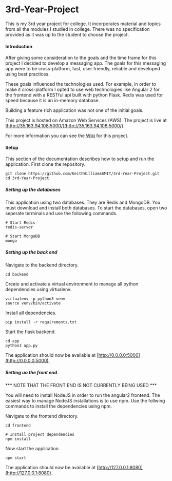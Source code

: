 # 3rd-Year-Project
This is my 3rd year project for college. It incorporates material and topics from all the modules I studied in college. There was no specification provided as it was up to the student to choose the project.

#### Introduction
After giving some consideration to the goals and the time frame for this project I decided to develop a messaging app. The goals for this messaging app were to be cross-platform, fast, user friendly, reliable and developed using best practices.

These goals influenced the technologies used. For example, in order to make it cross-platform I opted to use web technologies like Angular 2 for the frontend with a RESTful api built with python Flask. Redis was used for speed because it is an in-memory database.

Building a feature rich application was not one of the initial goals.

This project is hosted on Amazon Web Services (AWS). The project is live at [http://35.163.94.108:5000/](http://35.163.94.108:5000/).

For more information you can see the [Wiki](https://github.com/KeithWilliamsGMIT/3rd-Year-Project/wiki) for this project.

#### Setup
This section of the documentation describes how to setup and run the application. First clone the repository.

```
git clone https://github.com/KeithWilliamsGMIT/3rd-Year-Project.git
cd 3rd-Year-Project
```

##### Setting up the databases
This application using two databases. They are Redis and MongoDB. You must download and install both databases. To start the databases, open two seperate terminals and use the following commands.

```
# Start Redis
redis-server
```

```
# Start MongoDB
mongo
```

##### Setting up the back end
Navigate to the backend directory.

```
cd backend
```

Create and activate a virtual environment to manage all python dependencies using virtualenv.

```
virtualenv -p python3 venv
source venv/bin/activate
```

Install all dependencies.

```
pip install -r requirements.txt
```

Start the flask backend.

```
cd app
python3 app.py
```

The application should now be available at [http://0.0.0.0:5000](http://0.0.0.0:5000).

##### Setting uo the front end

*** NOTE THAT THE FRONT END IS NOT CURRENTLY BEING USED ***

You will need to install NodeJS in order to run the angular2 frontend. The easiest way to manage NodeJS installations is to use npm. Use the follwing commands to install the dependencies using npm.

Navigate to the frontend directory.

```
cd frontend

# Install project dependencies
npm install
```

Now start the application.

```
npm start
```

The application should now be available at [http://127.0.0.1:8080](http://127.0.0.1:8080).